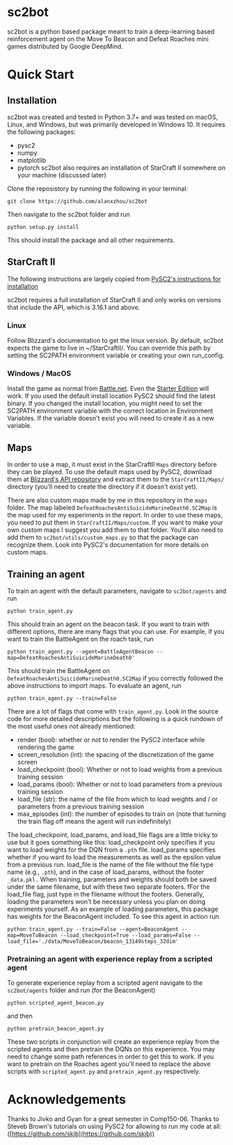 # sc2bot

sc2bot is a python based package meant to train a deep-learning based reinforcement agent on the Move To Beacon and Defeat Roaches mini games distributed by Google DeepMind.

# Quick Start
## Installation
sc2bot was created and tested in Python 3.7+ and was tested on macOS, Linux, and Windows, but was primarily developed in Windows 10. It requires the following packages:
* pysc2
* numpy
* matplotlib
* pytorch 
sc2bot also requires an installation of StarCraft II somewhere on your machine (discussed later)

Clone the reposistory by running the following in your terminal:
```
git clone https://github.com/alanxzhou/sc2bot
```
Then navigate to the sc2bot folder and run
```
python setup.py install
```
This should install the package and all other requirements.

## StarCraft II
The following instructions are largely copied from [PySC2's instructions for installation](https://github.com/deepmind/pysc2)

sc2bot requires a full installation of StarCraft II and only works on versions that include the API, which is 3.16.1 and above.

### Linux
Follow Blizzard's documentation to get the linux version. By default, sc2bot expects the game to live in \~/StarCraftII/. You can override this path by setting the SC2PATH environment variable or creating your own run_config.

### Windows / MacOS
Install the game as normal from [Battle.net](https://battle.net). Even the [Starter Edition](https://starcraft2.com/en-us/) will work. If you used the default install location PySC2 should find the latest binary. If you changed the install location, you might need to set the SC2PATH environment variable with the correct location in Environment Variables. If the variable doesn't exist you will need to create it as a new variable.

## Maps
In order to use a map, it must exist in the StarCraftII `Maps` directory before they can be played. To use the default maps used by PySC2, download them at [Blizzard's API repository](https://github.com/Blizzard/s2client-proto#downloads) and extract them to the `StarCraftII/Maps/` directory (you'll need to create the directory if it doesn't exist yet). 

There are also custom maps made by me in this repository in the `maps` folder. The map labeled `DefeatRoachesAntiSuicideMarineDeath0.SC2Map` is the map used for my experiments in the report. In order to use these maps, you need to put them in `StarCraftII/Maps/custom`. If you want to make your own custom maps I suggest you add them to that folder. You'll also need to add them to `sc2bot/utils/custom_maps.py` so that the package can recognize them. Look into PySC2's documentation for more details on custom maps.

## Training an agent
To train an agent with the default parameters, navigate to `sc2bot/agents` and run
```
python train_agent.py
```
This should train an agent on the beacon task. If you want to train with different options, there are many flags that you can use. For example, if you want to train the BattleAgent on the roach task, run 
```
python train_agent.py --agent=BattleAgentBeacon --map=DefeatRoachesAntiSuicideMarineDeath0'
```
This should train the BattleAgent on `DefeatRoachesAntiSuicideMarineDeath0.SC2Map` if you correctly followed the above instructions to import maps.
To evaluate an agent, run
```
python train_agent.py --train=False
```
There are a lot of flags that come with `train_agent.py`. Look in the source code for more detailed descriptions but the following is a quick rundown of the most useful ones not already mentioned:

* render (bool): whether or not to render the PySC2 interface while rendering the game
* screen_resolution (int): the spacing of the discretization of the game screen
* load_checkpoint (bool): Whether or not to load weights from a previous training session
* load_params (bool): Whether or not to load parameters from a previous training session
* load_file (str): the name of the file from which to load weights and / or parameters from a previous training session
* max_episodes (int): the number of episodes to train on (note that turning the train flag off means the agent will run indefinitely)

The load_checkpoint, load_params, and load_file flags are a little tricky to use but it goes something like this: load_checkpoint only specifies if you want to load weights for the DQN from a `.pth` file. load_params specifies whether if you want to load the measurements as well as the epsilon value from a previous run. load_file is the name of the file without the file type name (e.g., `.pth`), and in the case of load_params, without the footer `_data.pkl.` When training, parameters and weights should both be saved under the same filename, but with these two separate footers. fFor the load_file flag, just type in the filename without the footers. Generally, loading the parameters won't be necessary unless you plan on doing experiments yourself. As an example of loading parameters, this package has weights for the BeaconAgent included. To see this agent in action run
```
python train_agent.py --train=False --agent=BeaconAgent --map=MoveToBeacon --load_checkpoint=True --load_params=False --load_file='./data/MoveToBeacon/beacon_13149steps_32dim'
```

### Pretraining an agent with experience replay from a scripted agent
To generate experience replay from a scripted agent navigate to the `sc2bot/agents` folder and run (for the BeaconAgent)
```
python scripted_agent_beacon.py
```
and then
```
python pretrain_beacon_agent.py
```
These two scripts in conjunction will create an experience replay from the scripted agents and then pretrain the DQNs on this experience. You may need to change some path references in order to get this to work. If you want to pretrain on the Roaches agent you'll need to replace the above scripts with `scripted_agent.py` and `pretrain_agent.py` respectively.


# Acknowledgements
Thanks to Jivko and Gyan for a great semester in Comp150-06.
Thanks to Steveb Brown's tutorials on using PySC2 for allowing to run my code at all: ([https://github.com/skjb](https://github.com/skjb))